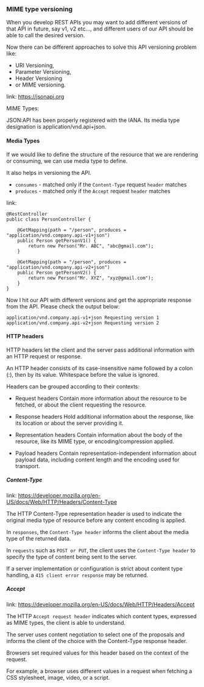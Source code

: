 ### MIME type versioning

When you develop REST APIs you may want to add different versions of that API in future, say v1, v2 etc..., 
and different users of our API should be able to call the desired version. 

Now there can be different approaches to solve this API versioning problem like:

* URI Versioning,
* Parameter Versioning,
* Header Versioning
* or MIME versioning.

link: https://jsonapi.org

MIME Types:

JSON:API has been properly registered with the IANA.
Its media type designation is application/vnd.api+json.

#### Media Types

If we would like to define the structure of the resource that we are rendering or consuming,
we can use media type to define.

It also helps in versioning the API.

* `consumes` - matched only if the `Content-Type` request `header` matches
* `produces` - matched only if the `Accept` request `header` matches

link:

```
@RestController
public class PersonController {
    
    @GetMapping(path = "/person", produces = "application/vnd.company.api-v1+json")
    public Person getPersonV1() {
        return new Person("Mr. ABC", "abc@gmail.com");
    }

    @GetMapping(path = "/person", produces = "application/vnd.company.api-v2+json")
    public Person getPersonV2() {
        return new Person("Mr. XYZ", "xyz@gmail.com");
    }
}
```

Now I hit our API with different versions and get the appropriate response from the API. Please check the output below:

```
application/vnd.company.api-v1+json Requesting version 1
application/vnd.company.api-v2+json Requesting version 2
```

#### HTTP headers

HTTP headers let the client and the server pass additional information with an HTTP request or response.

An HTTP header consists of its case-insensitive name followed by a colon (:), then by its value.
Whitespace before the value is ignored.

Headers can be grouped according to their contexts:

* Request headers
  Contain more information about the resource to be fetched, or about the client requesting the resource.

* Response headers
  Hold additional information about the response, like its location or about the server providing it.

* Representation headers
  Contain information about the body of the resource, like its MIME type, or encoding/compression applied.

* Payload headers
  Contain representation-independent information about payload data, including content length
  and the encoding used for transport.

##### Content-Type

link: https://developer.mozilla.org/en-US/docs/Web/HTTP/Headers/Content-Type

The HTTP Content-Type representation header is used to indicate the original media type of resource before
any content encoding is applied.

In `responses`, the `Content-Type header` informs the client about the media type of the returned data.

In `requests` such as `POST or PUT`, the client uses the `Content-Type header` to specify the type of content being sent
to the server.

If a server implementation or configuration is strict about content type handling,
a `415 client error response` may be returned.

##### Accept

link: https://developer.mozilla.org/en-US/docs/Web/HTTP/Headers/Accept

The HTTP `Accept request header` indicates which content types, expressed as MIME types,
the client is able to understand.

The server uses content negotiation to select one of the proposals and informs the client of the choice with
the Content-Type response header.

Browsers set required values for this header based on the context of the request.

For example, a browser uses different values in a request when fetching a CSS stylesheet, image, video, or a script.